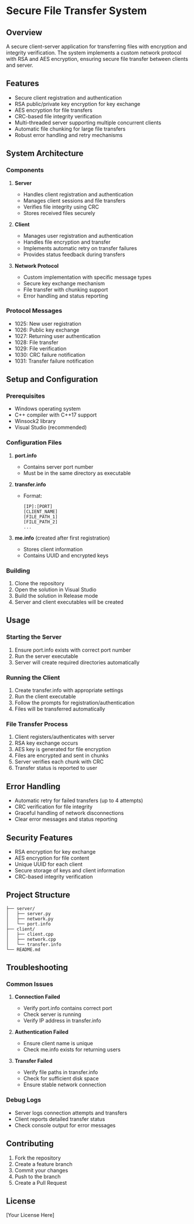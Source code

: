 # Secure File Transfer System

## Overview
A secure client-server application for transferring files with encryption and integrity verification. The system implements a custom network protocol with RSA and AES encryption, ensuring secure file transfer between clients and server.

## Features
- Secure client registration and authentication
- RSA public/private key encryption for key exchange
- AES encryption for file transfers
- CRC-based file integrity verification
- Multi-threaded server supporting multiple concurrent clients
- Automatic file chunking for large file transfers
- Robust error handling and retry mechanisms

## System Architecture

### Components
1. **Server**
   - Handles client registration and authentication
   - Manages client sessions and file transfers
   - Verifies file integrity using CRC
   - Stores received files securely

2. **Client**
   - Manages user registration and authentication
   - Handles file encryption and transfer
   - Implements automatic retry on transfer failures
   - Provides status feedback during transfers

3. **Network Protocol**
   - Custom implementation with specific message types
   - Secure key exchange mechanism
   - File transfer with chunking support
   - Error handling and status reporting

### Protocol Messages
- 1025: New user registration
- 1026: Public key exchange
- 1027: Returning user authentication
- 1028: File transfer
- 1029: File verification
- 1030: CRC failure notification
- 1031: Transfer failure notification

## Setup and Configuration

### Prerequisites
- Windows operating system
- C++ compiler with C++17 support
- Winsock2 library
- Visual Studio (recommended)

### Configuration Files
1. **port.info**
   - Contains server port number
   - Must be in the same directory as executable

2. **transfer.info**
   - Format:
     ```
     [IP]:[PORT]
     [CLIENT_NAME]
     [FILE_PATH_1]
     [FILE_PATH_2]
     ...
     ```

3. **me.info** (created after first registration)
   - Stores client information
   - Contains UUID and encrypted keys

### Building
1. Clone the repository
2. Open the solution in Visual Studio
3. Build the solution in Release mode
4. Server and client executables will be created

## Usage

### Starting the Server
1. Ensure port.info exists with correct port number
2. Run the server executable
3. Server will create required directories automatically

### Running the Client
1. Create transfer.info with appropriate settings
2. Run the client executable
3. Follow the prompts for registration/authentication
4. Files will be transferred automatically

### File Transfer Process
1. Client registers/authenticates with server
2. RSA key exchange occurs
3. AES key is generated for file encryption
4. Files are encrypted and sent in chunks
5. Server verifies each chunk with CRC
6. Transfer status is reported to user

## Error Handling
- Automatic retry for failed transfers (up to 4 attempts)
- CRC verification for file integrity
- Graceful handling of network disconnections
- Clear error messages and status reporting

## Security Features
- RSA encryption for key exchange
- AES encryption for file content
- Unique UUID for each client
- Secure storage of keys and client information
- CRC-based integrity verification

## Project Structure
```
├── server/
│   ├── server.py
│   ├── network.py
│   └── port.info
├── client/
│   ├── client.cpp
│   ├── network.cpp
│   └── transfer.info
└── README.md
```

## Troubleshooting

### Common Issues
1. **Connection Failed**
   - Verify port.info contains correct port
   - Check server is running
   - Verify IP address in transfer.info

2. **Authentication Failed**
   - Ensure client name is unique
   - Check me.info exists for returning users

3. **Transfer Failed**
   - Verify file paths in transfer.info
   - Check for sufficient disk space
   - Ensure stable network connection

### Debug Logs
- Server logs connection attempts and transfers
- Client reports detailed transfer status
- Check console output for error messages

## Contributing
1. Fork the repository
2. Create a feature branch
3. Commit your changes
4. Push to the branch
5. Create a Pull Request

## License
[Your License Here]
